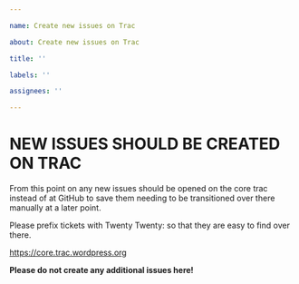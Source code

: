 ```yaml
---

name: Create new issues on Trac

about: Create new issues on Trac

title: ''

labels: ''

assignees: ''

---
```


# NEW ISSUES SHOULD BE CREATED ON TRAC

From this point on any new issues should be opened on the core trac instead of at GitHub to save them needing to be transitioned over there manually at a later point.

Please prefix tickets with Twenty Twenty: so that they are easy to find over there.

https://core.trac.wordpress.org

**Please do not create any additional issues here!**
